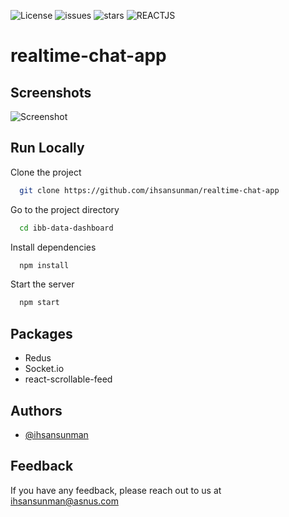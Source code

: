 ![License](https://img.shields.io/github/license/ihsansunman/realtime-chat-app?style=for-the-badge) ![issues](https://img.shields.io/github/issues/ihsansunman/realtime-chat-app?style=for-the-badge) ![stars](https://img.shields.io/github/stars/ihsansunman/realtime-chat-app?style=for-the-badge) ![REACTJS](https://img.shields.io/badge/-ReactJs-61DAFB?logo=react&logoColor=white&style=for-the-badge)


# realtime-chat-app

## Screenshots

![Screenshot](https://raw.githubusercontent.com/ihsansunman/realtime-chat-app/master/src/images/screenshot.png)

## Run Locally

Clone the project

```bash
  git clone https://github.com/ihsansunman/realtime-chat-app
```

Go to the project directory

```bash
  cd ibb-data-dashboard
```

Install dependencies

```bash
  npm install
```

Start the server

```bash
  npm start
```

## Packages

- Redus
- Socket.io
- react-scrollable-feed

## Authors

- [@ihsansunman](https://www.github.com/ihsansunman)


## Feedback

If you have any feedback, please reach out to us at [ihsansunman@asnus.com](mailto:ihsansunman@asnus.com)
